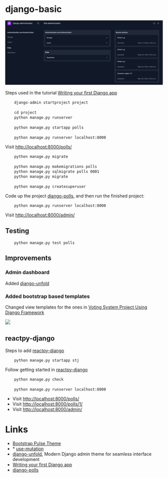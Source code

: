 # django-basic

![](./docs/img/Screenshot.png)

Steps used in the tutorial [Writing your first Django app]

        django-admin startproject project

        cd project
        python manage.py runserver

        python manage.py startapp polls

        python manage.py runserver localhost:8000

Visit [http://localhost:8000/polls/](http://localhost:8000/polls/)

        python manage.py migrate

        python manage.py makemigrations polls
        python manage.py sqlmigrate polls 0001
        python manage.py migrate

        python manage.py createsuperuser

Code up the project [django-polls], and then run the finished project:

        python manage.py runserver localhost:8000

Visit [http://localhost:8000/admin/](http://localhost:8000/admin/)

## Testing 

        python manage.py test polls

## Improvements

### Admin dashboard

Added [django-unfold]

### Added bootstrap based templates

Changed view templates for the ones in [Voting System Project Using Django Framework]

![](https://media.geeksforgeeks.org/wp-content/uploads/20200514105612/pollster-web-app.png)

## reactpy-django

Steps to add [reactpy-django]

        python manage.py startapp stj

Follow getting started in [reactpy-django]

        python manage.py check

        python manage.py runserver localhost:8000


* Visit [http://localhost:8000/polls/](http://localhost:8000/polls/)
* Visit [http://localhost:8000/polls/1/](http://localhost:8000/polls/1/)
* Visit [http://localhost:8000/admin/](http://localhost:8000/admin/)

# Links

* [Bootstrap Pulse Theme]
* [reactpy-django]: https://reactive-python.github.io/reactpy-django/latest/
        * [use-mutation](https://reactive-python.github.io/reactpy-django/latest/reference/hooks/#use-mutation)
* [django-unfold], Modern Django admin theme for seamless interface development
* [Writing your first Django app]
* [django-polls]


[Bootstrap Pulse Theme]: https://bootswatch.com/4/pulse/
[Voting System Project Using Django Framework]: https://www.geeksforgeeks.org/voting-system-project-using-django-framework/
[django-unfold]: https://github.com/unfoldadmin/django-unfold
[Writing your first Django app]: https://docs.djangoproject.com/en/5.0/intro/tutorial01/
[django-polls]: https://github.com/do-community/django-polls
